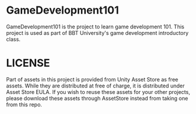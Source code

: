 # GameDevelopment101
GameDevelopment101 is the project to learn game development 101. 
This project is used as part of BBT University's game development introductory class.

# LICENSE
Part of assets in this project is provided from Unity Asset Store as free assets. While they are distributed at free of charge, 
it is distributed under Asset Store EULA. 
If you wish to reuse these assets for your other projects, please download these assets through AssetStore instead from taking one from this repo.

